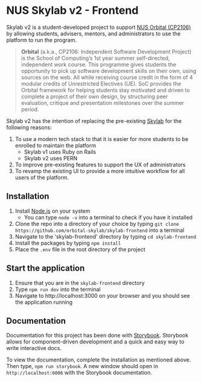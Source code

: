 # NUS Skylab v2 - Frontend

Skylab v2 is a student-developed project to support [NUS Orbital (CP2106)](https://orbital.comp.nus.edu.sg/) by allowing students, advisers, mentors, and administrators to use the platform to run the program.

> **Orbital** (a.k.a., CP2106: Independent Software Development Project) is the School of Computing’s 1st year summer self-directed, independent work course. This programme gives students the opportunity to pick up software development skills on their own, using sources on the web. All while receiving course credit in the form of 4 modular credits of Unrestricted Electives (UE). SoC provides the Orbital framework for helping students stay motivated and driven to complete a project of their own design, by structuring peer evaluation, critique and presentation milestones over the summer period.

Skylab v2 has the intention of replacing the pre-existing [Skylab](https://nusskylab-dev.comp.nus.edu.sg/) for the following reasons:

1. To use a modern tech stack to that it is easier for more students to be enrolled to maintain the platform
   - Skylab v1 uses Ruby on Rails
   - Skylab v2 uses PERN
2. To improve pre-existing features to support the UX of administrators
3. To revamp the existing UI to provide a more intuitive workflow for all users of the platform.

## Installation

1. Install [Node.js](https://nodejs.org/en/) on your system
   - You can type `node -v` into a terminal to check if you have it installed
2. Clone the repo into a directory of your choice by typing `git clone https://github.com/orbital-skylab/skylab-frontend` into a terminal
3. Navigate to the 'skylab-frontend' directory by typing `cd skylab-frontend`
4. Install the packages by typing `npm install`
5. Place the `.env` file in the root directory of the project

## Start the application

1. Ensure that you are in the `skylab-frontend` directory
2. Type `npm run dev` into the terminal
3. Navigate to http://localhost:3000 on your browser and you should see the application running

## Documentation

Documentation for this project has been done with [Storybook](https://storybook.js.org/). Storybook allows for component-driven development and a quick and easy way to write interactive docs.

To view the documentation, complete the installation as mentioned above. Then type, `npm run storybook`. A new window should open in `http://localhost:6006` with the Storybook documentation.
